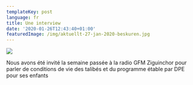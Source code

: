 ```yaml
---
templateKey: post
language: fr
title: Une interview
date: '2020-01-26T12:43:40+01:00'
featuredImage: /img/aktuellt-27-jan-2020-beskuren.jpg
---
```

![](/img/aktuellt-27-jan-2020-beskuren.jpg)

Nous avons été invité la semaine passée à la radio GFM Ziguinchor pour parler de conditions de vie des talibés et du programme étable par DPE pour ses enfants
